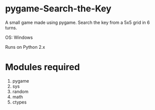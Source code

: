 # pygame-Search-the-Key
A small game made using pygame. Search the key from a 5x5 grid in 6 turns.

OS: Windows

Runs on Python 2.x

# Modules required
1. pygame
2. sys
3. random
4. math
5. ctypes
